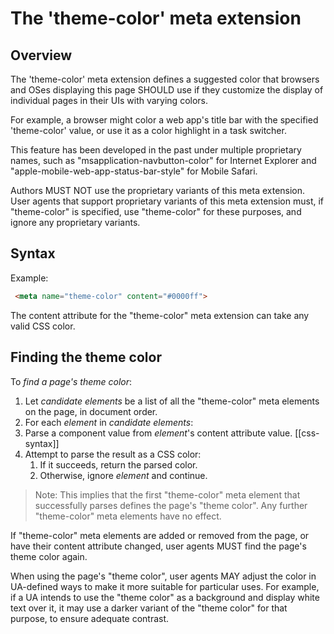 # The 'theme-color' meta extension

## Overview 

The 'theme-color' meta extension defines a suggested color that 
browsers and OSes displaying this page SHOULD use if they customize 
the display of individual pages in their UIs with varying colors. 

For example, a browser might color a web app's title bar with the 
specified 'theme-color' value, or use it as a color highlight in a 
task switcher. 

This feature has been developed in the past under multiple proprietary 
names, such as "msapplication-navbutton-color" for Internet Explorer 
and "apple-mobile-web-app-status-bar-style" for Mobile Safari. 

Authors MUST NOT use the proprietary variants of this meta extension. 
User agents that support proprietary variants of this meta extension 
must, if "theme-color" is specified, use "theme-color" for these 
purposes, and ignore any proprietary variants. 

## Syntax 

Example:

```HTML
 <meta name="theme-color" content="#0000ff"> 
```

The content attribute for the "theme-color" meta extension can take 
any valid CSS color. 

## Finding the theme color

To <dfn>find a page's theme color</dfn>: 

1. Let <var>candidate elements</var> be a list of all the 
"theme-color" meta elements on the page, in document order. 
1. For each <var>element</var> in <var>candidate elements</var>: 
  1. Parse a component value from <var>element</var>'s content attribute value. [[css-syntax]] 
  1. Attempt to parse the result as a CSS color:
     1. If it succeeds, return the parsed color.
     1. Otherwise, ignore <var>element</var> and continue.

> Note: This implies that the first "theme-color" meta element that
  successfully parses defines the page's "theme color". Any further
  "theme-color" meta elements have no effect. 

If "theme-color" meta elements are added or removed from the page, or 
have their content attribute changed, user agents MUST find the page's 
theme color again. 

When using the page's "theme color", user agents MAY adjust the color 
in UA-defined ways to make it more suitable for particular uses. For 
example, if a UA intends to use the "theme color" as a background and 
display white text over it, it may use a darker variant of the "theme 
color" for that purpose, to ensure adequate contrast. 

